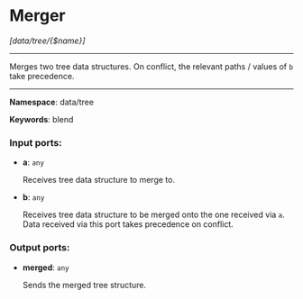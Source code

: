 # Merger

_[data/tree/{$name}]_

---

Merges two tree data structures. On conflict, the relevant paths / values of `b` take precedence.

---

__Namespace__: data/tree

__Keywords__: blend

### Input ports:

* __a__: ` any `

    Receives tree data structure to merge to.


* __b__: ` any `

    Receives tree data structure to be merged onto the one received via `a`. Data received via this port takes precedence on conflict.

### Output ports:

* __merged__: ` any `

    Sends the merged tree structure.

